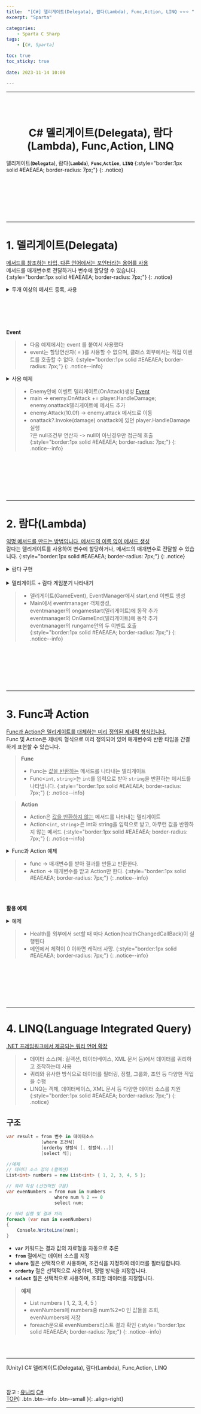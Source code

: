 ```yaml
---
title:  "[C#] 델리게이트(Delegata), 람다(Lambda), Func,Action, LINQ ⭐⭐⭐ "
excerpt: "Sparta"

categories:
    - Sparta C Sharp
tags:
    - [C#, Sparta]

toc: true
toc_sticky: true
 
date: 2023-11-14 10:00

---
```

- - -
<BR><BR>

<center><H1> C# 델리게이트(Delegata), 람다(Lambda), Func,Action, LINQ   </H1></center>

델리게이트(**`Delegata`**), 람다(**`Lambda`**), **`Func`**,**`Action`**, **`LINQ`**
{:style="border:1px solid #EAEAEA; border-radius: 7px;"}
{: .notice}

<br><br><br><br><br><br>
- - - 

# 1. 델리게이트(Delegata)
<U>메서드를 참조하는 타입, 다른 언어에서는 포인터라는 용어를 사용</U>  
메서드를 매개변수로 전달하거나 변수에 할당할 수 있습니다.  
{:style="border:1px solid #EAEAEA; border-radius: 7px;"}
{: .notice}

<details>
<summary>두개 이상의 메서드 등록, 사용</summary>

<div class="notice--primary" markdown="1"> 

```c# 
delegate void MyDelegate(string message);

static void Method1(string message)
{
    Console.WriteLine("Method1: " + message);
}

static void Method2(string message)
{
    Console.WriteLine("Method2: " + message);
}

class Program
{
    static void Main()
    {
        // 델리게이트 인스턴스 생성 및 메서드 등록
        MyDelegate myDelegate = Method1;
        myDelegate += Method2;

        // 델리게이트 호출
        myDelegate("Hello!");

        Console.ReadKey();
    }
}
```
</div>
</details>

<br><br><br><br>

**Event**
> - 다음 예제에서는 event 를 붙여서 사용했다
> - event는 할당연산자( = )를 사용할 수 없으며, 클래스 외부에서는 직접 이벤트를 호출할 수 없다.
{:style="border:1px solid #EAEAEA; border-radius: 7px;"}
{: .notice--info}

<details>
<summary>사용 예제</summary>

<div class="notice--primary" markdown="1"> 

```c# 
d// 델리게이트 선언
public delegate void EnemyAttackHandler(float damage);

// 적 클래스
public class Enemy
{
    // 공격 이벤트
    public event EnemyAttackHandler OnAttack;

    // 적의 공격 메서드
    public void Attack(float damage)
    {
        // 이벤트 호출
        OnAttack?.Invoke(damage);
				// null 조건부 연산자
				// null 참조가 아닌 경우에만 멤버에 접근하거나 메서드를 호출
    }
}

// 플레이어 클래스
public class Player
{
    // 플레이어가 받은 데미지 처리 메서드
    public void HandleDamage(float damage)
    {
        // 플레이어의 체력 감소 등의 처리 로직
        Console.WriteLine("플레이어가 {0}의 데미지를 입었습니다.", damage);
    }
}

// 게임 실행
static void Main()
{
    // 적 객체 생성
    Enemy enemy = new Enemy();

    // 플레이어 객체 생성
    Player player = new Player();

    // 플레이어의 데미지 처리 메서드를 적의 공격 이벤트에 추가
    enemy.OnAttack += player.HandleDamage;

    // 적의 공격
    enemy.Attack(10.0f);
}
```
</div>
</details>

> - Enemy안에 이벤트 델리게이트(OnAttack)생성 [Event](https://learn.microsoft.com/ko-kr/dotnet/csharp/language-reference/keywords/event)  
> - main ->  enemy.OnAttack += player.HandleDamage;  
enemy.onattack델리게이트에 메서드 추가
> -  enemy.Attack(10.0f) -> enemy.attack 메서드로 이동
> -  onattack?.Invoke(damage) onattack에 있던 player.HandleDamage 실행  
?은 null조건부 연산자 -> null이 아닌경우만 접근해 호출
{:style="border:1px solid #EAEAEA; border-radius: 7px;"}
{: .notice--info}

<br><br><br><br><br><br>
- - - 

# 2. 람다(Lambda)
<U>익명 메서드를 만드는 방법입니다, 메서드의 이름 없이 메서드 생성</U>  
람다는 델리게이트를 사용하여 변수에 할당하거나, 메서드의 매개변수로 전달할 수 있습니다.
{:style="border:1px solid #EAEAEA; border-radius: 7px;"}
{: .notice}

<details>
<summary>람다 구현</summary>

<div class="notice--primary" markdown="1"> 

```c# 
Calculate calc = (x, y) => 
{	
		return x + y;
};

Calculate calc = (x, y) => x + y;

using System;

// 델리게이트 선언
delegate void MyDelegate(string message);

class Program
{
    static void Main()
    {
        // 델리게이트 인스턴스 생성 및 람다식 할당
        MyDelegate myDelegate = (message) =>
        {
            Console.WriteLine("람다식을 통해 전달된 메시지: " + message);
        };

        // 델리게이트 호출
        myDelegate("안녕하세요!");

        Console.ReadKey();
    }
}
```
</div>
</details>

<BR>

<details>
<summary>델리게이트 + 람다 게임분기 나타내기 </summary>

<div class="notice--primary" markdown="1"> 

```c# 
// 델리게이트 선언
public delegate void GameEvent();

// 이벤트 매니저 클래스
public class EventManager
{
    // 게임 시작 이벤트
    public event GameEvent OnGameStart;

    // 게임 종료 이벤트
    public event GameEvent OnGameEnd;

    // 게임 실행
    public void RunGame()
    {
        // 게임 시작 이벤트 호출
        OnGameStart?.Invoke();

        // 게임 실행 로직

        // 게임 종료 이벤트 호출
        OnGameEnd?.Invoke();
    }
}

// 게임 메시지 클래스
public class GameMessage
{
    public void ShowMessage(string message)
    {
        Console.WriteLine(message);
    }
}

// 게임 실행
static void Main()
{
    // 이벤트 매니저 객체 생성
    EventManager eventManager = new EventManager();

    // 게임 메시지 객체 생성
    GameMessage gameMessage = new GameMessage();

    // 게임 시작 이벤트에 람다 식으로 메시지 출력 동작 등록
    eventManager.OnGameStart += () => gameMessage.ShowMessage("게임이 시작됩니다.");

    // 게임 종료 이벤트에 람다 식으로 메시지 출력 동작 등록
    eventManager.OnGameEnd += () => gameMessage.ShowMessage("게임이 종료됩니다.");

    // 게임 실행
    eventManager.RunGame();
}
```
</div>
</details>

> - 델리게이트(GameEvent), EventManager에서 start,end 이벤트 생성
> - Main에서 eventmanager 객체생성,  
eventmanager의 ongamestart(델리게이트)에 동작 추가  
eventmanager의 OnGameEnd(델리게이트)에 동작 추가  
eventmanager의 rungame안의 두 이벤트 호출  
{:style="border:1px solid #EAEAEA; border-radius: 7px;"}
{: .notice--info}


<br><br><br><br><br><br>
- - - 

# 3. Func과 Action
<U>Func과 Action은 델리게이트를 대체하는 미리 정의된 제네릭 형식입니다.</U>  
Func 및 Action은 제네릭 형식으로 미리 정의되어 있어 매개변수와 반환 타입을 간결하게 표현할 수 있습니다.  

> **Func**
> - Func는 <u>값을 반환하는</u> 메서드를 나타내는 델리게이트   
> - Func<`int`, `string`>는 `int`를 입력으로 받아 `string`을 반환하는 메서드를 나타냅니다.
{:style="border:1px solid #EAEAEA; border-radius: 7px;"}
{: .notice--info}

> **Action**
> - Action은 <u>값을 반환하지 않는</u> 메서드를 나타내는 델리게이트
> - Action<`int`, `string`>은 int와 string을 입력으로 받고, 아무런 값을 반환하지 않는 메서드
{:style="border:1px solid #EAEAEA; border-radius: 7px;"}
{: .notice--info}

<details>
<summary>Func과 Action 예제 </summary>

<div class="notice--primary" markdown="1"> 

```c# 
// Func를 사용하여 두 개의 정수를 더하는 메서드
int Add(int x, int y)
{
    return x + y;
}

// Func를 이용한 메서드 호출
Func<int, int, int> addFunc = Add;
int result = addFunc(3, 5);
Console.WriteLine("결과: " + result);

// Action을 사용하여 문자열을 출력하는 메서드
void PrintMessage(string message)
{
    Console.WriteLine(message);
}

// Action을 이용한 메서드 호출
Action<string> printAction = PrintMessage;
printAction("Hello, World!");
```
</div>
</details>

> - func -> 매개변수를 받아 결과를 만들고 반환한다.
> - Action -> 매개변수를 받고 Action만 한다.
{:style="border:1px solid #EAEAEA; border-radius: 7px;"}
{: .notice--info}

<br><br>

**활용 예제**

<details>
<summary>예제 </summary>

<div class="notice--primary" markdown="1"> 

```c# 
// 게임 캐릭터 클래스
class GameCharacter
{
    private Action<float> healthChangedCallback;

    private float health;

    public float Health
    {
        get { return health; }
        set
        {
            health = value;
            healthChangedCallback?.Invoke(health);
        }
    }

    public void SetHealthChangedCallback(Action<float> callback)
    {
        healthChangedCallback = callback;
    }
}

// 게임 캐릭터 생성 및 상태 변경 감지
GameCharacter character = new GameCharacter();
character.SetHealthChangedCallback(health =>
{
    if (health <= 0)
    {
        Console.WriteLine("캐릭터 사망!");
    }
});

// 캐릭터의 체력 변경
character.Health = 0;
```
</div>
</details>

> - Health를 외부에서 set할 때 마다 Action(healthChangedCallBack)이 실행된다
> - 메인에서 체력이 0 이하면 캐릭터 사망.
{:style="border:1px solid #EAEAEA; border-radius: 7px;"}
{: .notice--info}


<br><br><br><br><br><br>
- - - 

# 4. LINQ(Language Integrated Query)
<U>.NET 프레임워크에서 제공되는 쿼리 언어 확장</U>  

> - 데이터 소스(예: 컬렉션, 데이터베이스, XML 문서 등)에서 데이터를 쿼리하고 조작하는데 사용
> - 쿼리와 유사한 방식으로 데이터를 필터링, 정렬, 그룹화, 조인 등 다양한 작업을 수행
> - LINQ는 객체, 데이터베이스, XML 문서 등 다양한 데이터 소스를 지원
{:style="border:1px solid #EAEAEA; border-radius: 7px;"}
{: .notice}

## 구조

<div class="notice--primary" markdown="1"> 

```c# 
var result = from 변수 in 데이터소스
             [where 조건식]
             [orderby 정렬식 [, 정렬식...]]
             [select 식];

//예제
// 데이터 소스 정의 (컬렉션)
List<int> numbers = new List<int> { 1, 2, 3, 4, 5 };

// 쿼리 작성 (선언적인 구문)
var evenNumbers = from num in numbers
                  where num % 2 == 0
                  select num;

// 쿼리 실행 및 결과 처리
foreach (var num in evenNumbers)
{
    Console.WriteLine(num);
}
```
- **`var`** 키워드는 결과 값의 자료형을 자동으로 추론
- **`from`** 절에서는 데이터 소스를 지정
- **`where`** 절은 선택적으로 사용하며, 조건식을 지정하여 데이터를 필터링합니다.
- **`orderby`** 절은 선택적으로 사용하며, 정렬 방식을 지정합니다.
- **`select`** 절은 선택적으로 사용하며, 조회할 데이터를 지정합니다.
</div>

> **예제**
> - List numbers ( 1, 2, 3, 4, 5 )
> - evenNumbers에 numbers중 num%2=0 인 값들을 조회, evenNumbers에 저장
> - foreach문으로 evenNumbers리스트 결과 확인
{:style="border:1px solid #EAEAEA; border-radius: 7px;"}
{: .notice--info}

<br><br>
- - - 

[Unity] C# 델리게이트(Delegata), 람다(Lambda), Func,Action, LINQ

<br>

참고 : [유니티](https://docs.unity3d.com/kr/) [C#](https://learn.microsoft.com/ko-kr/dotnet/csharp/)  
[TOP](#){: .btn .btn--info .btn--small }{: .align-right}
<br>
- - -
